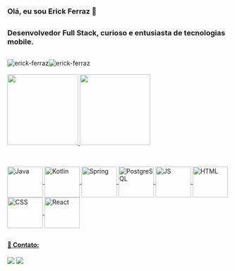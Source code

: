 ### Olá, eu sou Erick Ferraz 👋
##
### Desenvolvedor Full Stack, curioso e entusiasta de tecnologias mobile.

##

<div style="display: flex">
  <img src = "https://komarev.com/ghpvc/?username=erick-ferraz&label=Profile%20views&color=gray" alt="erick-ferraz"  style="float:right, margin-right:10px"/>
  <img src="https://img.shields.io/github/followers/erick-ferraz?label=Follow&color=gray" alt="erick-ferraz" style="float:left" />
</div>
</br>

<div>
  <a href="https://github.com/erick-ferraz">
  <img height="160em" src="https://github-readme-stats.vercel.app/api?username=erick-ferraz&show_icons=true&theme=chartreuse-dark&include_all_commits=true&count_private=true"/>
  <img height="160em" src="https://github-readme-stats.vercel.app/api/top-langs/?username=erick-ferraz&layout=compact&langs_count=7&theme=chartreuse-dark"/>
</div>

##
<div style="display: inline"><br>

  <img align="center" alt="Java" height="70em" width="80em" src="https://cdn.jsdelivr.net/gh/devicons/devicon/icons/java/java-original-wordmark.svg" />
  <img align="center" alt="Kotlin" height="70em" width="80em" src="https://cdn.jsdelivr.net/gh/devicons/devicon/icons/kotlin/kotlin-original-wordmark.svg" />
  <img align="center" alt="Spring" height="70em" width="80em" src="https://cdn.jsdelivr.net/gh/devicons/devicon/icons/spring/spring-original-wordmark.svg" />
  <img align="center" alt="PostgreSQL" height="70em" width="80em" src="https://cdn.jsdelivr.net/gh/devicons/devicon/icons/postgresql/postgresql-plain-wordmark.svg" />
  <img align="center" alt="JS" height="70em" width="80em" src="https://cdn.jsdelivr.net/gh/devicons/devicon/icons/javascript/javascript-original.svg" />
  <img align="center" alt="HTML" height="70em" width="80em" src="https://cdn.jsdelivr.net/gh/devicons/devicon/icons/html5/html5-plain-wordmark.svg" />
  <img align="center" alt="CSS" height="70em" width="80em" src="https://cdn.jsdelivr.net/gh/devicons/devicon/icons/css3/css3-plain-wordmark.svg" />
  <img align="center" alt="React" height="70em" width="80em" src="https://cdn.jsdelivr.net/gh/devicons/devicon/icons/react/react-original-wordmark.svg" />
  
  
</div>

##
  
<div>
  
#### 📱 Contato:
  
  <a href="https://www.linkedin.com/in/erickfpc/" target="_blank"><img src="https://img.shields.io/badge/LinkedIn-0077B5?style=for-the-badge&logo=linkedin&logoColor=white"></a>
  <a href = "mailto:erickfpc@gmail.com"><img src="https://img.shields.io/badge/Gmail-D14836?style=for-the-badge&logo=gmail&logoColor=white"></a>
</div>
  
  

